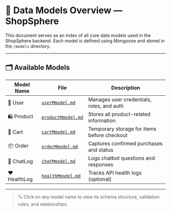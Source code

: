 # 🧩 Data Models Overview — ShopSphere

This document serves as an index of all core data models used in the ShopSphere backend. Each model is defined using Mongoose and stored in the `/models` directory.

---

## 🗂️ Available Models

| Model Name     | File                           | Description                                  |
|----------------|--------------------------------|----------------------------------------------|
| 👤 User        | [`userMmodel.md`](./userMmodel.md)         | Manages user credentials, roles, and auth    |
| 🛍️ Product     | [`productMmodel.md`](./productMmodel.md)     | Stores all product-related information       |
| 🛒 Cart        | [`cartMmodel.md`](./cartMmodel.md)           | Temporary storage for items before checkout  |
| 📦 Order       | [`orderMmodel.md`](./orderMmodel.md)         | Captures confirmed purchases and status      |
| 💬 ChatLog     | [`chatMmodel.md`](./chatMmodel.md)           | Logs chatbot questions and responses         |
| ❤️ HealthLog   | [`healthMmodel.md`](./healthMmodel.md)       | Tracks API health logs (optional)            |

---

> 🔍 Click on any model name to view its schema structure, validation rules, and relationships.
